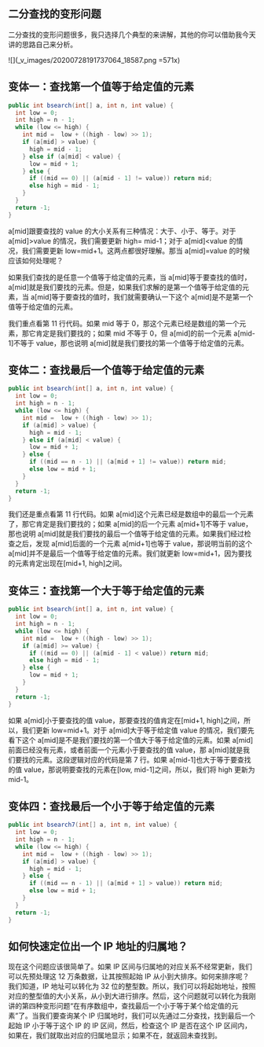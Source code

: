 ## 二分查找的变形问题

二分查找的变形问题很多，我只选择几个典型的来讲解，其他的你可以借助我今天讲的思路自己来分析。

![](_v_images/20200728191737064_18587.png =571x)

## 变体一：查找第一个值等于给定值的元素

```java
public int bsearch(int[] a, int n, int value) {
  int low = 0;
  int high = n - 1;
  while (low <= high) {
    int mid =  low + ((high - low) >> 1);
    if (a[mid] > value) {
      high = mid - 1;
    } else if (a[mid] < value) {
      low = mid + 1;
    } else {
      if ((mid == 0) || (a[mid - 1] != value)) return mid;
      else high = mid - 1;
    }
  }
  return -1;
}
```

a[mid]跟要查找的 value 的大小关系有三种情况：大于、小于、等于。对于 a[mid]>value 的情况，我们需要更新 high= mid-1；对于 a[mid]<value 的情况，我们需要更新 low=mid+1。这两点都很好理解。那当 a[mid]=value 的时候应该如何处理呢？

如果我们查找的是任意一个值等于给定值的元素，当 a[mid]等于要查找的值时，a[mid]就是我们要找的元素。但是，如果我们求解的是第一个值等于给定值的元素，当 a[mid]等于要查找的值时，我们就需要确认一下这个 a[mid]是不是第一个值等于给定值的元素。

我们重点看第 11 行代码。如果 mid 等于 0，那这个元素已经是数组的第一个元素，那它肯定是我们要找的；如果 mid 不等于 0，但 a[mid]的前一个元素 a[mid-1]不等于 value，那也说明 a[mid]就是我们要找的第一个值等于给定值的元素。

## 变体二：查找最后一个值等于给定值的元素

```java
public int bsearch(int[] a, int n, int value) {
  int low = 0;
  int high = n - 1;
  while (low <= high) {
    int mid =  low + ((high - low) >> 1);
    if (a[mid] > value) {
      high = mid - 1;
    } else if (a[mid] < value) {
      low = mid + 1;
    } else {
      if ((mid == n - 1) || (a[mid + 1] != value)) return mid;
      else low = mid + 1;
    }
  }
  return -1;
}
```

我们还是重点看第 11 行代码。如果 a[mid]这个元素已经是数组中的最后一个元素了，那它肯定是我们要找的；如果 a[mid]的后一个元素 a[mid+1]不等于 value，那也说明 a[mid]就是我们要找的最后一个值等于给定值的元素。如果我们经过检查之后，发现 a[mid]后面的一个元素 a[mid+1]也等于 value，那说明当前的这个 a[mid]并不是最后一个值等于给定值的元素。我们就更新 low=mid+1，因为要找的元素肯定出现在[mid+1, high]之间。

## 变体三：查找第一个大于等于给定值的元素

```java
public int bsearch(int[] a, int n, int value) {
  int low = 0;
  int high = n - 1;
  while (low <= high) {
    int mid =  low + ((high - low) >> 1);
    if (a[mid] >= value) {
      if ((mid == 0) || (a[mid - 1] < value)) return mid;
      else high = mid - 1;
    } else {
      low = mid + 1;
    }
  }
  return -1;
}
```

如果 a[mid]小于要查找的值 value，那要查找的值肯定在[mid+1, high]之间，所以，我们更新 low=mid+1。对于 a[mid]大于等于给定值 value 的情况，我们要先看下这个 a[mid]是不是我们要找的第一个值大于等于给定值的元素。如果 a[mid]前面已经没有元素，或者前面一个元素小于要查找的值 value，那 a[mid]就是我们要找的元素。这段逻辑对应的代码是第 7 行。如果 a[mid-1]也大于等于要查找的值 value，那说明要查找的元素在[low, mid-1]之间，所以，我们将 high 更新为 mid-1。

## 变体四：查找最后一个小于等于给定值的元素

```java
public int bsearch7(int[] a, int n, int value) {
  int low = 0;
  int high = n - 1;
  while (low <= high) {
    int mid =  low + ((high - low) >> 1);
    if (a[mid] > value) {
      high = mid - 1;
    } else {
      if ((mid == n - 1) || (a[mid + 1] > value)) return mid;
      else low = mid + 1;
    }
  }
  return -1;
}
```

## 如何快速定位出一个 IP 地址的归属地？

现在这个问题应该很简单了。如果 IP 区间与归属地的对应关系不经常更新，我们可以先预处理这 12 万条数据，让其按照起始 IP 从小到大排序。如何来排序呢？我们知道，IP 地址可以转化为 32 位的整型数。所以，我们可以将起始地址，按照对应的整型值的大小关系，从小到大进行排序。然后，这个问题就可以转化为我刚讲的第四种变形问题“在有序数组中，查找最后一个小于等于某个给定值的元素”了。当我们要查询某个 IP 归属地时，我们可以先通过二分查找，找到最后一个起始 IP 小于等于这个 IP 的 IP 区间，然后，检查这个 IP 是否在这个 IP 区间内，如果在，我们就取出对应的归属地显示；如果不在，就返回未查找到。